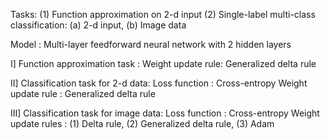 Tasks:
  (1) Function approximation on 2-d input
  (2) Single-label multi-class classification: (a) 2-d input, (b) Image data

Model : Multi-layer feedforward neural network with 2 hidden layers

I] Function approximation task :
  Weight update rule: Generalized delta rule

II] Classification task for 2-d data:
  Loss function : Cross-entropy
  Weight update rule : Generalized delta rule

III] Classification task for image data:
  Loss function : Cross-entropy
  Weight update rules : (1) Delta rule, (2) Generalized delta rule, (3) Adam
